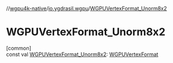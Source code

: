 //[wgpu4k-native](../../index.md)/[io.ygdrasil.wgpu](index.md)/[WGPUVertexFormat_Unorm8x2](-w-g-p-u-vertex-format_-unorm8x2.md)

# WGPUVertexFormat_Unorm8x2

[common]\
const val [WGPUVertexFormat_Unorm8x2](-w-g-p-u-vertex-format_-unorm8x2.md): [WGPUVertexFormat](-w-g-p-u-vertex-format/index.md)
